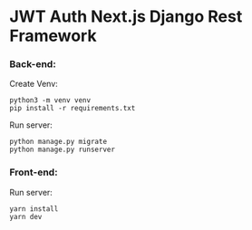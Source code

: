 # JWT Auth Next.js Django Rest Framework

### Back-end:

Create Venv:
```shell
python3 -m venv venv
pip install -r requirements.txt
```

Run server:
```shell
python manage.py migrate
python manage.py runserver
```


### Front-end:

Run server:
```shell
yarn install
yarn dev
```
